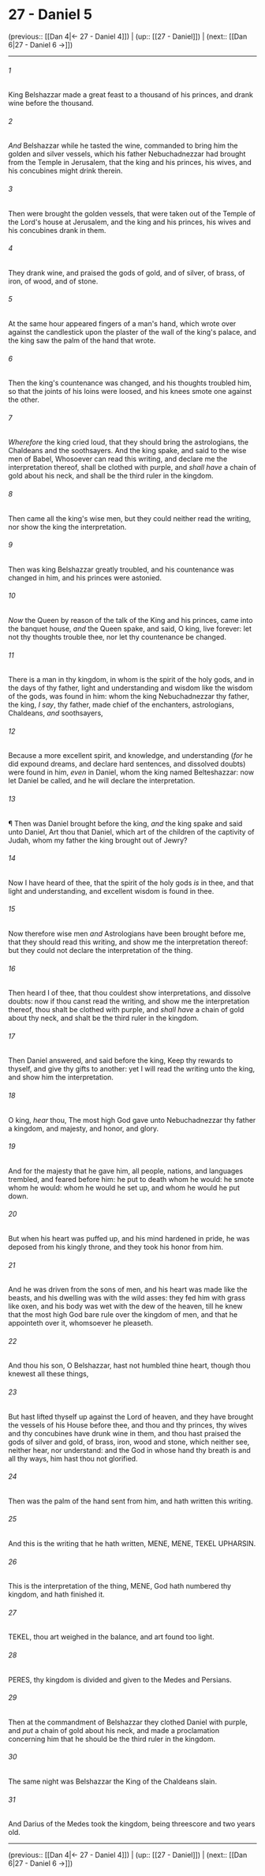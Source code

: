 # 27 - Daniel 5

(previous:: [[Dan 4|← 27 - Daniel 4]]) | (up:: [[27 - Daniel]]) | (next:: [[Dan 6|27 - Daniel 6 →]])

***


###### 1 
King Belshazzar made a great feast to a thousand of his princes, and drank wine before the thousand. 

###### 2 
_And_ Belshazzar while he tasted the wine, commanded to bring him the golden and silver vessels, which his father Nebuchadnezzar had brought from the Temple in Jerusalem, that the king and his princes, his wives, and his concubines might drink therein. 

###### 3 
Then were brought the golden vessels, that were taken out of the Temple of the Lord's house at Jerusalem, and the king and his princes, his wives and his concubines drank in them. 

###### 4 
They drank wine, and praised the gods of gold, and of silver, of brass, of iron, of wood, and of stone. 

###### 5 
At the same hour appeared fingers of a man's hand, which wrote over against the candlestick upon the plaster of the wall of the king's palace, and the king saw the palm of the hand that wrote. 

###### 6 
Then the king's countenance was changed, and his thoughts troubled him, so that the joints of his loins were loosed, and his knees smote one against the other. 

###### 7 
_Wherefore_ the king cried loud, that they should bring the astrologians, the Chaldeans and the soothsayers. And the king spake, and said to the wise men of Babel, Whosoever can read this writing, and declare me the interpretation thereof, shall be clothed with purple, and _shall have_ a chain of gold about his neck, and shall be the third ruler in the kingdom. 

###### 8 
Then came all the king's wise men, but they could neither read the writing, nor show the king the interpretation. 

###### 9 
Then was king Belshazzar greatly troubled, and his countenance was changed in him, and his princes were astonied. 

###### 10 
_Now_ the Queen by reason of the talk of the King and his princes, came into the banquet house, _and_ the Queen spake, and said, O king, live forever: let not thy thoughts trouble thee, nor let thy countenance be changed. 

###### 11 
There is a man in thy kingdom, in whom is the spirit of the holy gods, and in the days of thy father, light and understanding and wisdom like the wisdom of the gods, was found in him: whom the king Nebuchadnezzar thy father, the king, _I say_, thy father, made chief of the enchanters, astrologians, Chaldeans, _and_ soothsayers, 

###### 12 
Because a more excellent spirit, and knowledge, and understanding (_for_ he did expound dreams, and declare hard sentences, and dissolved doubts) were found in him, _even_ in Daniel, whom the king named Belteshazzar: now let Daniel be called, and he will declare the interpretation. 

###### 13 
¶ Then was Daniel brought before the king, _and_ the king spake and said unto Daniel, Art thou that Daniel, which art of the children of the captivity of Judah, whom my father the king brought out of Jewry? 

###### 14 
Now I have heard of thee, that the spirit of the holy gods _is_ in thee, and that light and understanding, and excellent wisdom is found in thee. 

###### 15 
Now therefore wise men _and_ Astrologians have been brought before me, that they should read this writing, and show me the interpretation thereof: but they could not declare the interpretation of the thing. 

###### 16 
Then heard I of thee, that thou couldest show interpretations, and dissolve doubts: now if thou canst read the writing, and show me the interpretation thereof, thou shalt be clothed with purple, and _shall have_ a chain of gold about thy neck, and shalt be the third ruler in the kingdom. 

###### 17 
Then Daniel answered, and said before the king, Keep thy rewards to thyself, and give thy gifts to another: yet I will read the writing unto the king, and show him the interpretation. 

###### 18 
O king, _hear_ thou, The most high God gave unto Nebuchadnezzar thy father a kingdom, and majesty, and honor, and glory. 

###### 19 
And for the majesty that he gave him, all people, nations, and languages trembled, and feared before him: he put to death whom he would: he smote whom he would: whom he would he set up, and whom he would he put down. 

###### 20 
But when his heart was puffed up, and his mind hardened in pride, he was deposed from his kingly throne, and they took his honor from him. 

###### 21 
And he was driven from the sons of men, and his heart was made like the beasts, and his dwelling was with the wild asses: they fed him with grass like oxen, and his body was wet with the dew of the heaven, till he knew that the most high God bare rule over the kingdom of men, and that he appointeth over it, whomsoever he pleaseth. 

###### 22 
And thou his son, O Belshazzar, hast not humbled thine heart, though thou knewest all these things, 

###### 23 
But hast lifted thyself up against the Lord of heaven, and they have brought the vessels of his House before thee, and thou and thy princes, thy wives and thy concubines have drunk wine in them, and thou hast praised the gods of silver and gold, of brass, iron, wood and stone, which neither see, neither hear, nor understand: and the God in whose hand thy breath is and all thy ways, him hast thou not glorified. 

###### 24 
Then was the palm of the hand sent from him, and hath written this writing. 

###### 25 
And this is the writing that he hath written, MENE, MENE, TEKEL UPHARSIN. 

###### 26 
This is the interpretation of the thing, MENE, God hath numbered thy kingdom, and hath finished it. 

###### 27 
TEKEL, thou art weighed in the balance, and art found too light. 

###### 28 
PERES, thy kingdom is divided and given to the Medes and Persians. 

###### 29 
Then at the commandment of Belshazzar they clothed Daniel with purple, and _put_ a chain of gold about his neck, and made a proclamation concerning him that he should be the third ruler in the kingdom. 

###### 30 
The same night was Belshazzar the King of the Chaldeans slain. 

###### 31 
And Darius of the Medes took the kingdom, being threescore and two years old.

***

(previous:: [[Dan 4|← 27 - Daniel 4]]) | (up:: [[27 - Daniel]]) | (next:: [[Dan 6|27 - Daniel 6 →]])
